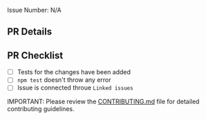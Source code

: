 <!--
Thank you for contributing to Amplication :)

PLEASE, GO THROUGH THESE STEPS BEFORE YOU SUBMIT A PR!

Make sure that:

1. Their is an open issue for this PR, if not please open one befor submitting your changes. Any change needs to be discussed before proceeding (You can skip this if you're fixing a typo or adding an app to the Showcase).

2. You have done your changes in a separate branch. Branches MUST have descriptive names that start with either the `fix/[issue #]-` or `feature/[issue #]-` prefixes. Good examples are: `fix/404-signin-issue` or `feature/201-new-templates`.

3. Your pull request MUST NOT target the `master` branch on this repository. You probably want to target a branch name starts with `release/` instead.

4. You give a descriptive title to your PR.

5. Please provide enough information about your changes so that others can review your pull request.

-->

Issue Number: N/A

## PR Details

<!-- Explain the details for making this change. What existing problem does the pull request solve? -->

## PR Checklist
- [ ] Tests for the changes have been added
- [ ] `npm test` doesn't throw any error
- [ ] Issue is connected throue `Linked issues`

IMPORTANT: Please review the [CONTRIBUTING.md](../CONTRIBUTING.md) file for detailed contributing guidelines.

